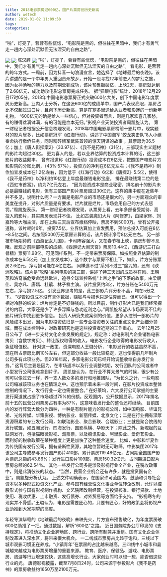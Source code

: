 ```yaml
---
title: 2018电影票房过600亿，国产片票房创历史新高
author: wetech
date: 2019-01-02 11:09:50
tags: 
categories: 
---
```

“啪”，灯亮了，蓉蓉有些恍惚，“电影院是黑的，但往往在黑暗中，我们才有勇气走一趟内心深处沉默但无法湮灭的自由之路”。
<!-- more -->
<img align="center" border="0" src="https://imgcdn.yicai.com/uppics/images/2019/01/006706ae8e65f38317c63492548d22f3.jpg" />
<img align="center" border="0" src="https://imgcdn.yicai.com/uppics/images/2019/01/859e7a79dc09cb95cd1cd7ccde651ff2.jpg" />
陈汉辞
<img align="center" border="0" src="https://imgcdn.yicai.com/uppics/images/2019/01/dc7bc9f96362007daad894ee9bb4b669.jpg" />
“啪”，灯亮了，蓉蓉有些恍惚，“电影院是黑的，但往往在黑暗中，我们才有勇气走一趟内心深处沉默但无法湮灭的自由之路”。
看电影，是蓉蓉的跨年方式。一周前，因为抖音一句浪漫宣言，她选择了《地球最后的夜晚》。该片讲述的是一个中年男人重回贵州故乡，开始一段寻找12年前恋人的梦幻之旅，因为女神汤唯的魅力以及前期营销成功，该片预售额破亿，上映2天，票房就达到了2.68亿元，成功助攻电影总票房完成任务。
据“猫眼电影”统计，2018年12月29日17时05分，2018年中国电影总票房正式突破600亿大关，创下中国电影年度票房历史新高。业内人士分析，在这张600亿的成绩单中，国产片表现亮眼，票房占比不仅超过进口片，且创下历史新高，算是在寒冬里送给从业者和影迷的一份新年礼物。
“600亿元的确是给人一些信心，但对投资者而言，则是几家欢喜几家愁，有的赚得盆满钵满，有的可能是血本无归。”影视产业天使投资者周凯旋认为。
第一财经记者根据公开信息梳理发现，2018年中国电影票房榜前十影片中，现实题材的影片居多，比如票房冠军《红海行动》，讲述了中国海军“蛟龙突击队”8人小组奉命执行撤侨任务，同时粉碎叛军武装首领的惊天阴谋的故事 ，其票房为36.5亿；加上《唐人街探案2》（33.97亿）、《我不是药神》（31亿），三部现实主义题材的影片均超过30亿。
更为喜人的是，若以业界估算的投资成本计算的话，这三部影片的收益颇丰。
曾有报道称《红海行动》投资成本在6亿元，按照国产电影片方和影院的分账比例，（43%:57%），投资方的净利在6亿元左右；《我不是药神》制作加宣发成本在1.2亿左右，因为低于《红海行动》6亿和《唐探2》5.5亿，使得《我不是药神》以净利约10亿登上年度最赚钱电影宝座。 排在最赚钱第二位的是《西虹市首富》，约为7亿元左右。
“因为投资成本是商业秘密，排名前十的影片未必是最赚钱的电影，但有三部国产影片票房超过30亿元，这样的集中度在近些年并不多见，说明什么呢？一方面是电影产业的市场还是很大的，另一方面观众的审美度在提升，对影片质量是有要求。烂片就是烂片，市场会用自己的方式去惩罚。”周凯旋表示。
第一财经记者梳理发现，从票房上看，去年多部备受期待、高投入的影片，其实票房表现并不佳。
比如古装魔幻大片《阿修罗》，由梁家辉、刘嘉玲等大咖主演，却在上映三天后宣布撤档停映，票房不到5000万。曾有公开报道称，该片耗时6年，投资7.5亿，业界估算加上宣发费用，预估总投入可能在8亿~8.5亿之间。若按照5000万元票房计算的话，该片预计净亏8亿元左右。
另一部被市场期待的《西游记女儿国》，卡司阵容强大，又在春节档上映，票房却惨不忍睹。反观之前两部电影的成绩，《西游记大闹天宫》票房10.44亿，《西游记三打白骨精》票房11.98亿。可见同样系列，不一定带来票房保障。如按照业界估算的制作成本在6.5亿元（加上宣发成本），这个数字与票房不相上下，如此，片方分账票房2.6亿元，净亏损可能在4亿左右。
同样逃不过“系列不过三”魔咒的，还有《欧洲攻略》。该片是“攻略”系列电影的第三部，讲述了特工天团的成员林在风、王朝英和洛奇临危受命远赴欧洲，追寻全球监控系统“上帝之手”的下落的故事，由梁朝伟、吴亦凡、唐嫣、杜鹃、林子祥主演。该片投资约3亿，片方分账在5400万元左右，净亏损2.5亿。
引发业界思考的是，此三部影片评分都不高，均在5分之下。
“尽管投资成本没有具体数据，赚钱与亏损也只是估算而已，但可以得出一个相对冷静的结论：烂片肯定是不好赚钱的。所以目前，制作好影片已是我们经常探讨的内容，大家还是少了许多浮躁与急功近利之心。”周凯旋希望从市场表现不佳的影片研究中找到更多信息。
投资人研究失败案例的价值，更多从控制一部影片的风险成本出发，因为电影投资依旧是一些专业投资者关注的重点文化产业细分领域。而在成本控制中，对政策研究也是这些投资者近期的工作重心。
去年12月25日公布了《进一步支持文化企业发展的规定》，规定称：对电影制片企业销售电影拷贝（含数字拷贝）、转让版权取得的收入，电影发行企业取得的电影发行收入，免征增值税。
针对这一政策，资深电影人王璐分析，“电影发行的收益虽然不高，现在所占票房比例10%左右，但这部分收益一般比较稳定，这也使得前几年制片公司多有此项业务。但2018年起，多家电影公司已经开始调整收缩自身发行业务。”
这背后主要是因为，在市场遇冷以及行业调整时期，发行团队的公司或者中小型发行公司很难拿到片子。
周凯旋认为，在行业不算太景气的时候，很少有公司可以像过去一样，养一支人数众多的发行和地推团队，“为长久之计，一些电影公司缩减该项业务也在情理之中。这也预示着未来一段时间，在影片投资成本整体控制的情况下，发行行业一定也需要整合。”
在好莱坞，六大发行公司掌握的主要发行渠道就占据了市场超过75%的份额。反观国内，公开数据显示，2017年排名前十五的民营公司票房占有率为87%，这意味着发行业的整合还将继续。
目前国内的发行阵营大致分为四种，一种是有制片能力的影视公司，如中国电影、华谊兄弟、光线传媒、华策影视、博纳影业、新丽传媒、北京文化；二是在行业拥有深厚资源积累的专业发行公司，如联瑞影业、聚合影联、合瑞影业；三就是聚合院线的发行联盟，如五洲发行、四海发行、国影纵横、华影天下；除此之外，新崛起的互联网发行，包括猫眼微影视、淘票票，以及腾讯影业、阿里影业、爱奇艺影业。
而利好的税收政策在某种程度上更是加快了这种整合速度。
比如，中影和华夏作为传统国有发行公司，拥有垄断性资源，其地位暂时无可取缔。中影集团2017年该公司主导或参与发行国产影片410部，累计票房119.48亿元，占同期全国国产影片票房总额的43.86%；发行进口影片109部，票房150.32亿元，占同期进口影片票房总额的62.54%。
其他一些发行公司多是涉及影视行业全产业，在税收政策中，则是此消彼长的状态。
“当然，民营企业机会还有许多，就是投资国有企业”。周凯旋分析认为。
上述文件明确表示，在国家许可范围内，鼓励和引导社会资本以多种形式投资文化产业，参与国有经营性文化事业单位转企改制，允许以控股形式参与国有影视制作机构、文艺院团改制经营，在投资核准、银行贷款、土地使用、税收优惠、上市融资、发行债券、对外贸易等方面给予支持。
“影视寒冬的现实并不骨感。”王璐认为，电影是需要匠心的，只要有匠心，好的政策会将影视产业助推到大家期望的高度。
 
 
年轻导演毕赣的《地球最后的夜晚》未映先火，片方宣布预售破亿，为年度票房破600亿助推了一把。通过数据，解析“600亿”之路。
近日国务院办公厅印发的《支持规定》，将推动文化企业跨地区、跨行业、跨所有制兼并重组。国有文化企业体制改革进入深水区，将带来很大机会。
一二线城市票房占比趋于饱和，三线以下城市观影习惯正在养成。“小镇青年”在票房的占比越来越高，三四线中小城市和县城越来越成为电影票房增量的重要来源。
教育、医疗、保健品、游戏、电影票房、旅游等行业增速较快，这些高增长行业，大家创业时可以想一想，能否借这些行业的光。
唐德影视披露，截至7月8日24时，公司来源于参投影片《我不是药神》的票房收益约1650万至2100万元。

